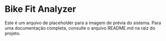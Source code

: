 # Bike Fit Analyzer

Este é um arquivo de placeholder para a imagem de prévia do sistema.
Para uma documentação completa, consulte o arquivo README.md na raiz do projeto.
